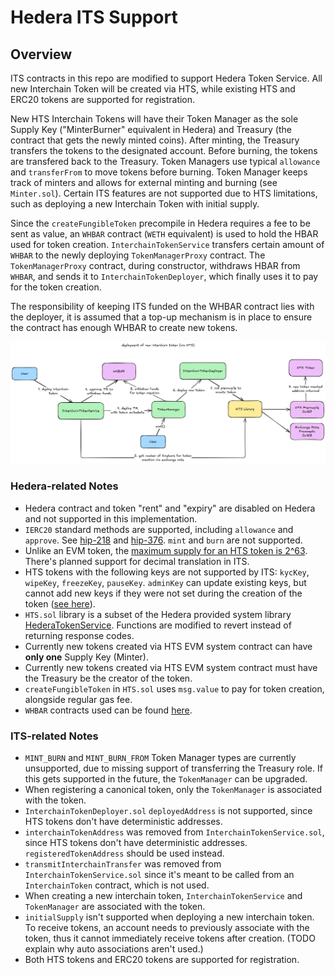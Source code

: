 # Hedera ITS Support

## Overview

ITS contracts in this repo are modified to support Hedera Token Service. All new Interchain Token will be created via HTS, while existing HTS and ERC20 tokens are supported for registration.

New HTS Interchain Tokens will have their Token Manager as the sole Supply Key ("MinterBurner" equivalent in Hedera) and Treasury (the contract that gets the newly minted coins). After minting, the Treasury transfers the tokens to the designated account. Before burning, the tokens are transfered back to the Treasury. Token Managers use typical `allowance` and `transferFrom` to move tokens before burning. Token Manager keeps track of minters and allows for external minting and burning (see `Minter.sol`). Certain ITS features are not supported due to HTS limitations, such as deploying a new Interchain Token with initial supply.

Since the `createFungibleToken` precompile in Hedera requires a fee to be sent as value, an `WHBAR` contract (`WETH` equivalent) is used to hold the HBAR used for token creation. `InterchainTokenService` transfers certain amount of `WHBAR` to the newly deploying `TokenManagerProxy` contract. The `TokenManagerProxy` contract, during constructor, withdraws HBAR from `WHBAR`, and sends it to `InterchainTokenDeployer`, which finally uses it to pay for the token creation.

The responsibility of keeping ITS funded on the WHBAR contract lies with the deployer, it is assumed that a top-up mechanism is in place to ensure the contract has enough WHBAR to create new tokens.

![Deploy New Interchain Token Flow](./diagrams/deploy_interchain_token.png)

### Hedera-related Notes

- Hedera contract and token "rent" and "expiry" are disabled on Hedera and not supported in this implementation.
- `IERC20` standard methods are supported, including `allowance` and `approve`. See [hip-218](https://hips.hedera.com/hip/hip-218) and [hip-376](https://hips.hedera.com/hip/hip-376). `mint` and `burn` are not supported.
- Unlike an EVM token, the [maximum supply for an HTS token is 2^63](https://docs.hedera.com/hedera/sdks-and-apis/sdks/token-service/define-a-token#token-properties). There's planned support for decimal translation in ITS.
- HTS tokens with the following keys are not supported by ITS: `kycKey`, `wipeKey`, `freezeKey`, `pauseKey`. `adminKey` can update existing keys, but cannot add new keys if they were not set during the creation of the token ([see here](https://docs.hedera.com/hedera/sdks-and-apis/sdks/token-service/update-a-token)).
- `HTS.sol` library is a subset of the Hedera provided system library [HederaTokenService](https://github.com/hashgraph/hedera-smart-contracts/blob/bc3a549c0ca062c51b0045fd1916fdaa0558a360/contracts/system-contracts/hedera-token-service/HederaTokenService.sol). Functions are modified to revert instead of returning response codes.
- Currently new tokens created via HTS EVM system contract can have **only one** Supply Key (Minter).
- Currently new tokens created via HTS EVM system contract must have the Treasury be the creator of the token.
- `createFungibleToken` in `HTS.sol` uses `msg.value` to pay for token creation, alongside regular gas fee.
- `WHBAR` contracts used can be found [here](https://docs.hedera.com/hedera/core-concepts/smart-contracts/wrapped-hbar-whbar#contract-deployments).

### ITS-related Notes

- `MINT_BURN` and `MINT_BURN_FROM` Token Manager types are currently unsupported, due to missing support of transferring the Treasury role. If this gets supported in the future, the `TokenManager` can be upgraded.
- When registering a canonical token, only the `TokenManager` is associated with the token.
- `InterchainTokenDeployer.sol` `deployedAddress` is not supported, since HTS tokens don't have deterministic addresses.
- `interchainTokenAddress` was removed from `InterchainTokenService.sol`, since HTS tokens don't have deterministic addresses. `registeredTokenAddress` should be used instead.
- `transmitInterchainTransfer` was removed from `InterchainTokenService.sol` since it's meant to be called from an `InterchainToken` contract, which is not used.
- When creating a new interchain token, `InterchainTokenService` and `TokenManager` are associated with the token.
- `initialSupply` isn't supported when deploying a new interchain token. To receive tokens, an account needs to previously associate with the token, thus it cannot immediately receive tokens after creation. (TODO explain why auto associations aren't used.)
- Both HTS tokens and ERC20 tokens are supported for registration.
